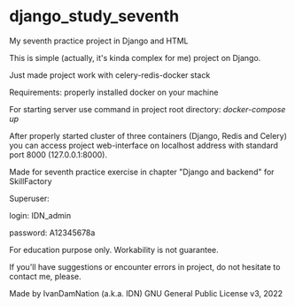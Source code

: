 # django_study_seventh

My seventh practice project in Django and HTML


This is simple (actually, it's kinda complex for me) project on Django.


Just made project work with celery-redis-docker stack


Requirements: properly installed docker on your machine



For starting server use command in project root directory:
*docker-compose up*



After properly started cluster of three containers (Django, Redis and Celery) you can access project web-interface on localhost address with standard port 8000 (127.0.0.1:8000).


Made for seventh practice exercise in chapter "Django and backend" for SkillFactory

Superuser:

login: IDN_admin

password: A12345678a


For education purpose only. Workability is not guarantee.

If you'll have suggestions or encounter errors in project, do not hesitate to contact me, please.

Made by IvanDamNation (a.k.a. IDN) GNU General Public License v3, 2022
